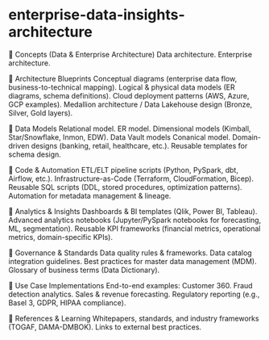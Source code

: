 # enterprise-data-insights-architecture

📂 Concepts (Data & Enterprise Architecture)
  Data architecture.
  Enterprise architecture.
  
📂 Architecture Blueprints
  Conceptual diagrams (enterprise data flow, business-to-technical mapping).
  Logical & physical data models (ER diagrams, schema definitions).
  Cloud deployment patterns (AWS, Azure, GCP examples).
  Medallion architecture / Data Lakehouse design (Bronze, Silver, Gold layers).

📂 Data Models
  Relational model.
  ER model.
  Dimensional models (Kimball, Star/Snowflake, Inmon, EDW).
  Data Vault models
  Conanical model.
  Domain-driven designs (banking, retail, healthcare, etc.).
  Reusable templates for schema design.

📂 Code & Automation
  ETL/ELT pipeline scripts (Python, PySpark, dbt, Airflow, etc.).
  Infrastructure-as-Code (Terraform, CloudFormation, Bicep).
  Reusable SQL scripts (DDL, stored procedures, optimization patterns).
  Automation for metadata management & lineage.
  
📂 Analytics & Insights
  Dashboards & BI templates (Qlik, Power BI, Tableau).
  Advanced analytics notebooks (Jupyter/PySpark notebooks for forecasting, ML, segmentation).
  Reusable KPI frameworks (financial metrics, operational metrics, domain-specific KPIs).

📂 Governance & Standards
  Data quality rules & frameworks.
  Data catalog integration guidelines.
  Best practices for master data management (MDM).
  Glossary of business terms (Data Dictionary).

📂 Use Case Implementations
  End-to-end examples:
  Customer 360.
  Fraud detection analytics.
  Sales & revenue forecasting.
  Regulatory reporting (e.g., Basel 3, GDPR, HIPAA compliance).

📂 References & Learning
  Whitepapers, standards, and industry frameworks (TOGAF, DAMA-DMBOK).
  Links to external best practices.
